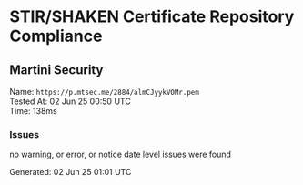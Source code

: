 # STIR/SHAKEN Certificate Repository Compliance

## Martini Security

Name: `https://p.mtsec.me/2884/almCJyykVOMr.pem`\
Tested At: 02 Jun 25 00:50 UTC\
Time: 138ms

### Issues

no warning, or error, or notice date level issues were found

Generated: 02 Jun 25 01:01 UTC